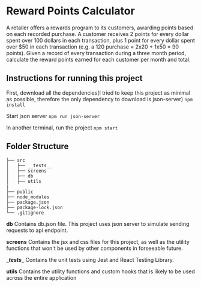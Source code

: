 # Reward Points Calculator

A retailer offers a rewards program to its customers, awarding points based on each recorded purchase.
A customer receives 2 points for every dollar spent over 100 dollars in each transaction, plus 1 point for every dollar spent over $50 in each transaction (e.g. a 120 purchase = 2x20 + 1x50 = 90 points).
Given a record of every transaction during a three month period, calculate the reward points earned for each customer per month and total.

## Instructions for running this project
First, download all the dependencies(I tried to keep this project as minimal as possible, therefore the only dependency to download is json-server)
`
npm install
`

Start json server
`
npm run json-server
`

In another terminal, run the project
`
npm start
`


## Folder Structure
```
├── src
│   ├── __tests__ 
│   ├── screens
│   ├── db
│   ├── utils
|
├── public
├── node_modules
├── package.json
├── package-lock.json 
└── .gitignore
```
**db**
Contains db.json file. This project uses json server to simulate sending requests to api endpoint.

**screens**
Contains the jsx and css files for this project, as well as the utility functions that won't be used by other components in forseeable future.

**\__tests__**
Contains the unit tests using Jest and React Testing Library.

**utils**
Contains the utility functions and custom hooks that is likely to be used across the entire application

